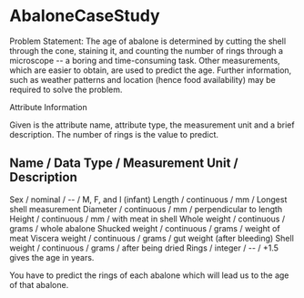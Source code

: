 # AbaloneCaseStudy
Problem Statement:
The age of abalone is determined by cutting the shell through the cone, staining it, and counting the number of rings through a microscope -- a boring and time-consuming task. Other measurements, which are easier to obtain, are used to predict the age. Further information, such as weather patterns and location (hence food availability) may be required to solve the problem.

Attribute Information

Given is the attribute name, attribute type, the measurement unit and a brief description. The number of rings is the value to predict. 

Name / Data Type / Measurement Unit / Description
-----------------------------
Sex / nominal / -- / M, F, and I (infant)
Length / continuous / mm / Longest shell measurement
Diameter / continuous / mm / perpendicular to length
Height / continuous / mm / with meat in shell
Whole weight / continuous / grams / whole abalone
Shucked weight / continuous / grams / weight of meat
Viscera weight / continuous / grams / gut weight (after bleeding)
Shell weight / continuous / grams / after being dried
Rings / integer / -- / +1.5 gives the age in years. 

You have to predict the rings of each abalone which will lead us to the age of that abalone. 
